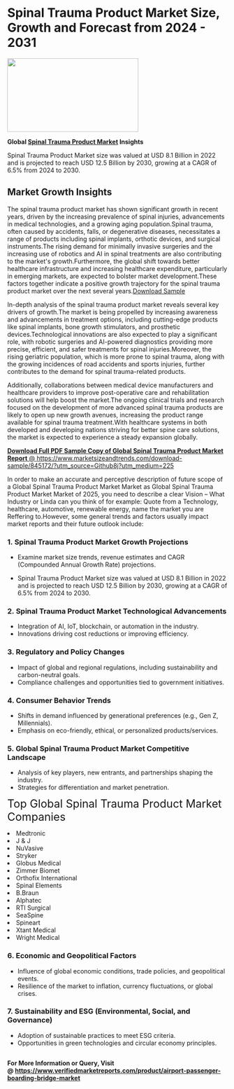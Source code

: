 <H1>Spinal Trauma Product Market Size, Growth and Forecast from 2024 - 2031</H1><img class="aligncenter size-medium wp-image-584254" src="https://thirdeyenews.in/wp-content/uploads/2024/09/Global-Market-Research-300x168.jpeg" alt="" width="300" height="168" /><p><strong>Global&nbsp;<a href="https://www.marketsizeandtrends.com/download-sample/845172/?utm_source=Github8j?utm_medium=225">Spinal Trauma Product Market</a> Insights</strong></p><p>Spinal Trauma Product Market size was valued at USD 8.1 Billion in 2022 and is projected to reach USD 12.5 Billion by 2030, growing at a CAGR of 6.5% from 2024 to 2030.</p><p><h2>Market Growth Insights</h2> <p>The spinal trauma product market has shown significant growth in recent years, driven by the increasing prevalence of spinal injuries, advancements in medical technologies, and a growing aging population.Spinal trauma, often caused by accidents, falls, or degenerative diseases, necessitates a range of products including spinal implants, orthotic devices, and surgical instruments.The rising demand for minimally invasive surgeries and the increasing use of robotics and AI in spinal treatments are also contributing to the market's growth.Furthermore, the global shift towards better healthcare infrastructure and increasing healthcare expenditure, particularly in emerging markets, are expected to bolster market development.These factors together indicate a positive growth trajectory for the spinal trauma product market over the next several years.<a href="#" class="download-link">Download Sample</a></p> <p>In-depth analysis of the spinal trauma product market reveals several key drivers of growth.The market is being propelled by increasing awareness and advancements in treatment options, including cutting-edge products like spinal implants, bone growth stimulators, and prosthetic devices.Technological innovations are also expected to play a significant role, with robotic surgeries and AI-powered diagnostics providing more precise, efficient, and safer treatments for spinal injuries.Moreover, the rising geriatric population, which is more prone to spinal trauma, along with the growing incidences of road accidents and sports injuries, further contributes to the demand for spinal trauma-related products.</p> <p>Additionally, collaborations between medical device manufacturers and healthcare providers to improve post-operative care and rehabilitation solutions will help boost the market.The ongoing clinical trials and research focused on the development of more advanced spinal trauma products are likely to open up new growth avenues, increasing the product range available for spinal trauma treatment.With healthcare systems in both developed and developing nations striving for better spine care solutions, the market is expected to experience a steady expansion globally.</p> <a href="#" class="get-more-link"></p><p><span class=""><strong>Download Full PDF Sample Copy of Global Spinal Trauma Product Market Report</strong> @ <a href="https://www.marketsizeandtrends.com/download-sample/845172/?utm_source=Github8j?utm_medium=225" target="_blank">https://www.marketsizeandtrends.com/download-sample/845172/?utm_source=Github8j?utm_medium=225</a></span></p><p>In order to make an accurate and perceptive description of future scope of a Global&nbsp;Spinal Trauma Product Market Market as Global&nbsp;Spinal Trauma Product Market Market of 2025, you need to describe a clear Vision &ndash; What Industry or Linda can you think of for example: Quote from a Technology, healthcare, automotive, renewable energy, name the market you are Reffering to.However, some general trends and factors usually impact market reports and their future outlook include:</p><h3>1.&nbsp;<strong>Spinal Trauma Product Market Growth Projections</strong></h3><ul><li>Examine market size trends, revenue estimates and CAGR (Compounded Annual Growth Rate) projections.</li><li><p>Spinal Trauma Product Market size was valued at USD 8.1 Billion in 2022 and is projected to reach USD 12.5 Billion by 2030, growing at a CAGR of 6.5% from 2024 to 2030.</p></li></ul><h3>2.&nbsp;<strong>Spinal Trauma Product Market Technological Advancements</strong></h3><ul><li>Integration of AI, IoT, blockchain, or automation in the industry.</li><li>Innovations driving cost reductions or improving efficiency.</li></ul><h3>3.&nbsp;<strong>Regulatory and Policy Changes</strong></h3><ul><li>Impact of global and regional regulations, including sustainability and carbon-neutral goals.</li><li>Compliance challenges and opportunities tied to government initiatives.</li></ul><h3>4.&nbsp;<strong>Consumer Behavior Trends</strong></h3><ul><li>Shifts in demand influenced by generational preferences (e.g., Gen Z, Millennials).</li><li>Emphasis on eco-friendly, ethical, or personalized products/services.</li></ul><h3>5.&nbsp;<strong>Global Spinal Trauma Product Market Competitive Landscape</strong></h3><ul><li>Analysis of key players, new entrants, and partnerships shaping the industry.</li><li>Strategies for differentiation and market penetration.</li></ul><p data-pm-slice="1 1 []"><span style="color: inherit; font-family: inherit; font-size: 25px;">Top Global Spinal Trauma Product Market Companies</span></p><div class="" data-test-id=""><p><li>Medtronic</li><li> J & J</li><li> NuVasive</li><li> Stryker</li><li> Globus Medical</li><li> Zimmer Biomet</li><li> Orthofix International</li><li> Spinal Elements</li><li> B.Braun</li><li> Alphatec</li><li> RTI Surgical</li><li> SeaSpine</li><li> Spineart</li><li> Xtant Medical</li><li> Wright Medical</li></p></div><h3>6.&nbsp;<strong>Economic and Geopolitical Factors</strong></h3><ul><li>Influence of global economic conditions, trade policies, and geopolitical events.</li><li>Resilience of the market to inflation, currency fluctuations, or global crises.</li></ul><h3>7.&nbsp;<strong>Sustainability and ESG (Environmental, Social, and Governance)</strong></h3><ul><li>Adoption of sustainable practices to meet ESG criteria.</li><li>Opportunities in green technologies and circular economy principles.</li></ul><h2><strong style="font-size: 14px;">For More Information or Query, Visit @&nbsp;</strong><a style="background-color: #ffffff; font-size: 14px;" href="https://www.marketsizeandtrends.com/report/spinal-trauma-product-market/" target="_blank">https://www.verifiedmarketreports.com/product/airport-passenger-boarding-bridge-market</a></h2>